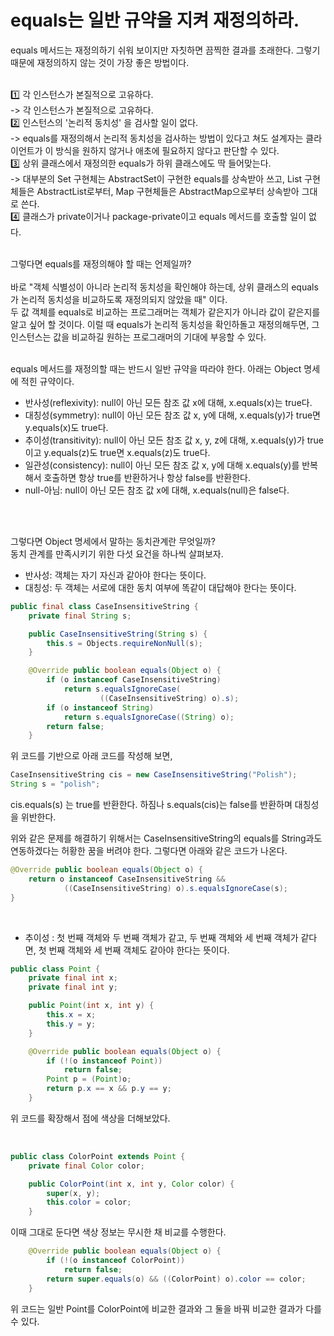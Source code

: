 # equals는 일반 규약을 지켜 재정의하라.
equals 메서드는 재정의하기 쉬워 보이지만 자칫하면 끔찍한 결과를 초래한다. 그렇기 때문에 재정의하지 않는 것이 가장 좋은 방법이다. <br><br>

1️⃣ 각 인스턴스가 본질적으로 고유하다. <br>
-> 각 인스턴스가 본질적으로 고유하다. <br>
2️⃣ 인스턴스의 '논리적 동치성' 을 검사할 일이 없다. <br>
-> equals를 재정의해서 논리적 동치성을 검사하는 방법이 있다고 쳐도 설계자는 클라이언트가 이 방식을 원하지 않거나 애초에 필요하지 않다고 판단할 수 있다. <br>
3️⃣ 상위 클래스에서 재정의한 equals가 하위 클래스에도 딱 들어맞는다. <br>
-> 대부분의 Set 구현체는 AbstractSet이 구현한 equals를 상속받아 쓰고, List 구현체들은 AbstractList로부터, Map 구현체들은 AbstractMap으로부터 상속받아 그대로 쓴다. <br>
4️⃣ 클래스가 private이거나 package-private이고 equals 메서드를 호출할 일이 없다. <br>
<br>

그렇다면 equals를 재정의해야 할 때는 언제일까? <br>
<br>
바로 "객체 식별성이 아니라 논리적 동치성을 확인해야 하는데, 상위 클래스의 equals가 논리적 동치성을 비교하도록 재정의되지 않았을 때" 이다. <br>
두 값 객체를 equals로 비교하는 프로그래머는 객체가 같은지가 아니라 값이 같은지를 알고 싶어 할 것이다. 이럴 때 equals가 논리적 동치성을 확인하돌고 재정의해두면, 그 인스턴스는 값을 비교하길 원하는 프로그래머의 기대에 부응할 수 있다. <br>
<br>

equals 메서드를 재정의할 때는 반드시 일반 규약을 따라야 한다. 아래는 Object 명세에 적힌 규약이다. <br>
- 반사성(reflexivity): null이 아닌 모든 참조 값 x에 대해, x.equals(x)는 true다.
- 대칭성(symmetry): null이 아닌 모든 참조 값 x, y에 대해, x.equals(y)가 true면 y.equals(x)도 true다.
- 추이성(transitivity): null이 아닌 모든 참조 값 x, y, z에 대해, x.equals(y)가 true이고 y.equals(z)도 true면 x.equals(z)도 true다.
- 일관성(consistency): null이 아닌 모든 참조 값 x, y에 대해 x.equals(y)를 반복해서 호출하면 항상 true를 반환하거나 항상 false를 반환한다.
- null-아님: null이 아닌 모든 참조 값 x에 대해, x.equals(null)은 false다.

<br><br>

그렇다면 Object 명세에서 말하는 동치관계란 무엇일까? <br>
동치 관계를 만족시키기 위한 다섯 요건을 하나씩 살펴보자.<br>
- 반사성: 객체는 자기 자신과 같아야 한다는 뜻이다.
- 대칭성: 두 객체는 서로에 대한 동치 여부에 똑같이 대답해야 한다는 뜻이다.

```java
public final class CaseInsensitiveString {
    private final String s;

    public CaseInsensitiveString(String s) {
        this.s = Objects.requireNonNull(s);
    }

    @Override public boolean equals(Object o) {
        if (o instanceof CaseInsensitiveString)
            return s.equalsIgnoreCase(
                    ((CaseInsensitiveString) o).s);
        if (o instanceof String)  
            return s.equalsIgnoreCase((String) o);
        return false;
    }
```

위 코드를 기반으로 아래 코드를 작성해 보면, 

```java
CaseInsensitiveString cis = new CaseInsensitiveString("Polish");
String s = "polish";
```

cis.equals(s) 는 true를 반환한다. 하짐나 s.equals(cis)는 false를 반환하며 대칭성을 위반한다. <br>

위와 같은 문제를 해결하기 위해서는 CaseInsensitiveString의 equals를 String과도 연동하겠다는 허황한 꿈을 버려야 한다. 그렇다면 아래와 같은 코드가 나온다. <br>

```java
@Override public boolean equals(Object o) {
    return o instanceof CaseInsensitiveString &&
            ((CaseInsensitiveString) o).s.equalsIgnoreCase(s);
}
```
<br>

- 추이성 : 첫 번째 객체와 두 번째 객체가 같고, 두 번째 객체와 세 번째 객체가 같다면, 첫 번째 객체와 세 번째 객체도 같아야 한다는 뜻이다. <br>
```java
public class Point {
    private final int x;
    private final int y;

    public Point(int x, int y) {
        this.x = x;
        this.y = y;
    }

    @Override public boolean equals(Object o) {
        if (!(o instanceof Point))
            return false;
        Point p = (Point)o;
        return p.x == x && p.y == y;
    }
```

위 코드를 확장해서 점에 색상을 더해보았다.

</br> 

```java
public class ColorPoint extends Point {
    private final Color color;

    public ColorPoint(int x, int y, Color color) {
        super(x, y);
        this.color = color;
    }
```

이때 그대로 둔다면 색상 정보는 무시한 채 비교를 수행한다.  <br>

```java
    @Override public boolean equals(Object o) {
        if (!(o instanceof ColorPoint))
            return false;
        return super.equals(o) && ((ColorPoint) o).color == color;
    }
```

위 코드는 일반 Point를 ColorPoint에 비교한 결과와 그 둘을 바꿔 비교한 결과가 다를 수 있다. <br>

